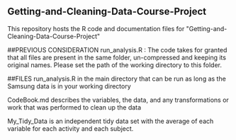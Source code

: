 ## Getting-and-Cleaning-Data-Course-Project

This repository hosts the R code and documentation files for "Getting-and-Cleaning-Data-Course-Project"

##PREVIOUS CONSIDERATION
run_analysis.R : The code takes for granted that all files are present in the same folder, un-compressed and keeping its original names. Please set the path of the working directory to this folder.

##FILES
run_analysis.R in the main directory that can be run as long as the Samsung data is in your working directory

CodeBook.md describes the variables, the data, and any transformations or work that was performed to clean up the data

My_Tidy_Data is an independent tidy data set with the average of each variable for each activity and each subject.




